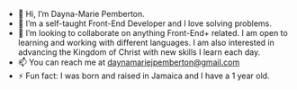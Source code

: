 - 👋 Hi, I’m Dayna-Marie Pemberton.
- 👀 I’m a self-taught Front-End Developer and I love solving problems. 
- 💞️ I’m looking to collaborate on anything Front-End+ related. I am open to learning and working with different languages. I am also interested in advancing the Kingdom of Christ with new skills I learn each day. 
- 📫 You can reach me at daynamariejpemberton@gmail.com
- ⚡ Fun fact: I was born and raised in Jamaica and I have a 1 year old. 

<!---
daynamariejpembie/daynamariejpembie is a ✨ special ✨ repository because its `README.md` (this file) appears on your GitHub profile.
You can click the Preview link to take a look at your changes.
--->
